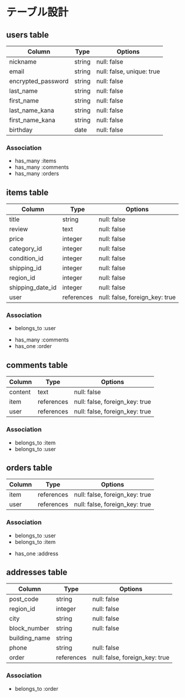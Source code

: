 # テーブル設計

## users table

| Column             | Type             | Options                   |
|--------------------|------------------|---------------------------|
| nickname           | string           | null: false               |
| email              | string           | null: false, unique: true |
| encrypted_password | string           | null: false               |
| last_name          | string           | null: false               |
| first_name         | string           | null: false               |
| last_name_kana     | string           | null: false               |
| first_name_kana    | string           | null: false               |
| birthday           | date             | null: false               |

### Association

* has_many :items
* has_many :comments
* has_many :orders

## items table

| Column           | Type       | Options                        |
|------------------|------------|--------------------------------|
| title            | string     | null: false                    |
| review           | text       | null: false                    |
| price            | integer    | null: false                    |
| category_id      | integer    | null: false                    |
| condition_id     | integer    | null: false                    |
| shipping_id      | integer    | null: false                    |
| region_id        | integer    | null: false                    |
| shipping_date_id | integer    | null: false                    |
| user             | references | null: false, foreign_key: true |

### Association

- belongs_to :user
* has_many :comments
* has_one :order

## comments table

| Column      | Type       | Options                        |
|-------------|------------|--------------------------------|
| content     | text       | null: false                    |
| item        | references | null: false, foreign_key: true |
| user        | references | null: false, foreign_key: true |

### Association

- belongs_to :item
- belongs_to :user

## orders table

| Column      | Type       | Options                        |
|-------------|------------|--------------------------------|
| item        | references | null: false, foreign_key: true |
| user        | references | null: false, foreign_key: true |

### Association

- belongs_to :user
- belongs_to :item
* has_one :address

## addresses table

| Column          | Type             | Options                        |
|-----------------|------------------|--------------------------------|
| post_code       | string           | null: false                    |
| region_id       | integer          | null: false                    |
| city            | string           | null: false                    |
| block_number    | string           | null: false                    |
| building_name   | string           |                                |
| phone           | string           | null: false                    |
| order           | references       | null: false, foreign_key: true |


### Association

- belongs_to :order
